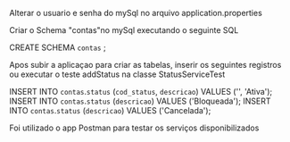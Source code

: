 Alterar o usuario e senha do mySql no arquivo application.properties


Criar o Schema "contas"no mySql executando o seguinte SQL

CREATE SCHEMA `contas` ;

Apos subir a aplicaçao para criar as tabelas, inserir os seguintes registros ou executar o teste addStatus na classe StatusServiceTest

INSERT INTO `contas`.`status` (`cod_status`, `descricao`) VALUES ('', 'Ativa');
INSERT INTO `contas`.`status` (`descricao`) VALUES ('Bloqueada');
INSERT INTO `contas`.`status` (`descricao`) VALUES ('Cancelada');



Foi utilizado o app Postman para testar os serviços disponibilizados
